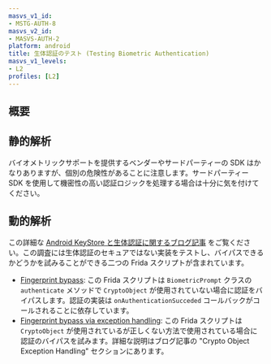 ```yaml
---
masvs_v1_id:
- MSTG-AUTH-8
masvs_v2_id:
- MASVS-AUTH-2
platform: android
title: 生体認証のテスト (Testing Biometric Authentication)
masvs_v1_levels:
- L2
profiles: [L2]
---
```


## 概要

## 静的解析

バイオメトリックサポートを提供するベンダーやサードパーティーの SDK はかなりありますが、個別の危険性があることに注意します。サードパーティー SDK を使用して機密性の高い認証ロジックを処理する場合は十分に気を付けてください。

## 動的解析

この詳細な [Android KeyStore と生体認証に関するブログ記事](https://labs.withsecure.com/blog/how-secure-is-your-android-keystore-authentication "How Secure is your Android Keystore Authentication?") をご覧ください。この調査には生体認証のセキュアではない実装をテストし、バイパスできるかどうかを試みることができる二つの Frida スクリプトが含まれています。

- [Fingerprint bypass](https://github.com/FSecureLABS/android-keystore-audit/blob/master/frida-scripts/fingerprint-bypass.js "Fingerprint Bypass"): この Frida スクリプトは `BiometricPrompt` クラスの `authenticate` メソッドで `CryptoObject` が使用されていない場合に認証をバイパスします。認証の実装は `onAuthenticationSucceded` コールバックがコールされることに依存しています。
- [Fingerprint bypass via exception handling](https://github.com/FSecureLABS/android-keystore-audit/blob/master/frida-scripts/fingerprint-bypass-via-exception-handling.js "Fingerprint bypass via exception handling"): この Frida スクリプトは `CryptoObject` が使用されているが正しくない方法で使用されている場合に認証のバイパスを試みます。詳細な説明はブログ記事の "Crypto Object Exception Handling" セクションにあります。
